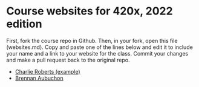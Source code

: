 # Course websites for 420x, 2022 edition
First, fork the course repo in Github. Then, in your fork, open this file (websites.md). Copy and paste one of the lines below and edit it to include your name and a link to your website for the class. Commit your changes and make a pull request back to the original repo.

- [Charlie Roberts (example)](https://charlie-roberts.com)
- [Brennan Aubuchon](https://github.com/bjaubuchon/cs-420x)
